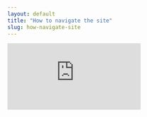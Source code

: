 ```yaml
---
layout: default
title: "How to navigate the site"
slug: how-navigate-site
---
```


<iframe allow="accelerometer; autoplay; encrypted-media; gyroscope; picture-in-picture" allowfullscreen="" frameborder="0" src="https://www.youtube.com/embed/c81fCVspwSc"></iframe>
